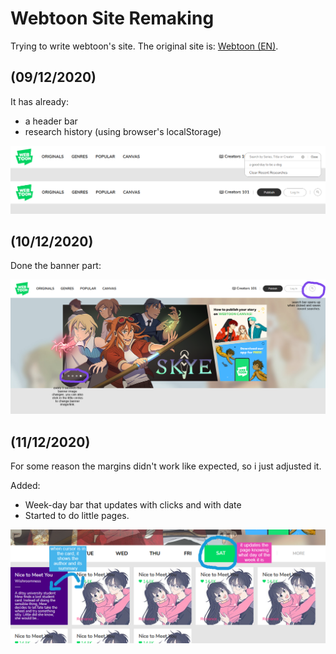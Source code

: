 # Webtoon Site Remaking
  
<p> Trying to write webtoon's site. The original site is: <a href="https://www.webtoons.com/en/">Webtoon (EN)</a>.

## (09/12/2020) 
<p>It has already:
<ul>
  <li>a header bar
  <li>research history (using browser's localStorage)
</ul>

![](images/updates/webtoon_search%20bar.png)

## (10/12/2020) 
<p>Done the banner part:

![](images/updates/webtoonbanner.png)

## (11/12/2020)
<p>For some reason the margins didn't work like expected, so i just adjusted it.
<p>Added:
  <ul>
    <li>Week-day bar that updates with clicks and with date
    <li>Started to do little pages.
  </ul>
  
![](images/updates/weekdaybar.png)
